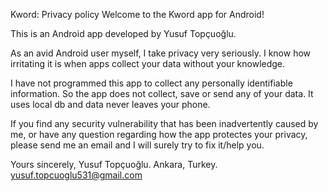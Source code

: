 Kword: Privacy policy Welcome to the Kword app for Android!

This is an Android app developed by Yusuf Topçuoğlu.

As an avid Android user myself, I take privacy very seriously. I know how irritating it is when apps collect your data without your knowledge.

I have not programmed this app to collect any personally identifiable information. So the app does not collect, save or send any of your data. It uses local db and data never leaves your phone.

If you find any security vulnerability that has been inadvertently caused by me, or have any question regarding how the app protectes your privacy, please send me an email and I will surely try to fix it/help you.

Yours sincerely, Yusuf Topçuoğlu. Ankara, Turkey. yusuf.topcuoglu531@gmail.com
